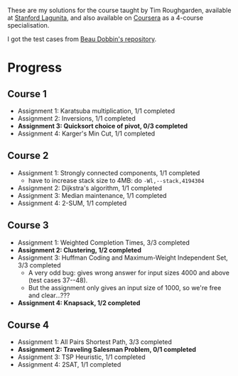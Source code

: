 These are my solutions for the course taught by Tim Roughgarden, available at
[Stanford
Lagunita](https://lagunita.stanford.edu/courses/course-v1:Engineering+Algorithms1+SelfPaced/about),
and also available on
[Coursera](https://www.coursera.org/specializations/algorithms) as a 4-course
specialisation.

I got the test cases from [Beau Dobbin's repository](https://github.com/beaunus/stanford-algs).

# Progress

## Course 1
- Assignment 1: Karatsuba multiplication, 1/1 completed
- Assignment 2: Inversions, 1/1 completed
- **Assignment 3: Quicksort choice of pivot, 0/3 completed**
- Assignment 4: Karger's Min Cut, 1/1 completed

## Course 2
- Assignment 1: Strongly connected components, 1/1 completed
    * have to increase stack size to 4MB: do `-Wl,--stack,4194304` 
- Assignment 2: Dijkstra's algorithm, 1/1 completed
- Assignment 3: Median maintenance, 1/1 completed
- Assignment 4: 2-SUM, 1/1 completed

## Course 3
- Assignment 1: Weighted Completion Times, 3/3 completed
- **Assignment 2: Clustering, 1/2 completed**
- Assignment 3: Huffman Coding and Maximum-Weight Independent Set, 3/3 completed
    * A very odd bug: gives wrong answer for input sizes 4000 and above (test cases 37--48).
    * But the assignment only gives an input size of 1000, so we're free and clear...???
- **Assignment 4: Knapsack, 1/2 completed**

## Course 4
- Assignment 1: All Pairs Shortest Path, 3/3 completed 
- **Assignment 2: Traveling Salesman Problem, 0/1 completed**
- Assignment 3: TSP Heuristic, 1/1 completed
- Assignment 4: 2SAT, 1/1 completed